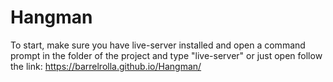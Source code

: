 # Hangman

To start, make sure you have live-server installed and open a command prompt in the folder of the project and type "live-server" or just open follow the link: https://barrelrolla.github.io/Hangman/
